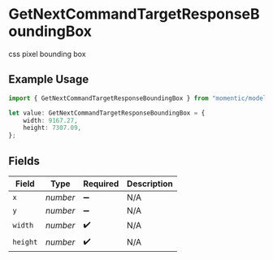 # GetNextCommandTargetResponseBoundingBox

css pixel bounding box

## Example Usage

```typescript
import { GetNextCommandTargetResponseBoundingBox } from "momentic/models/operations";

let value: GetNextCommandTargetResponseBoundingBox = {
    width: 9167.27,
    height: 7307.09,
};
```

## Fields

| Field              | Type               | Required           | Description        |
| ------------------ | ------------------ | ------------------ | ------------------ |
| `x`                | *number*           | :heavy_minus_sign: | N/A                |
| `y`                | *number*           | :heavy_minus_sign: | N/A                |
| `width`            | *number*           | :heavy_check_mark: | N/A                |
| `height`           | *number*           | :heavy_check_mark: | N/A                |